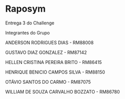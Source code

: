 # Raposym
Entrega 3 do Challenge 

Integrantes do Grupo

ANDERSON RODRIGUES DIAS - RM88008

GUSTAVO DIAZ GONZALEZ - RM87142

HELLEN CRISTINA PEREIRA BRITO - RM86415

HENRIQUE BENICIO CAMPOS SILVA - RM88150

OTÁVIO SANTOS DO CARMO - RM87075

WILLIAM DE SOUZA CARVALHO BOZZATO - RM86780

